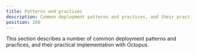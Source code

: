 ```yaml
---
title: Patterns and practices
description: Common deployment patterns and practices, and their practical implementation with Octopus.
position: 160
---
```


This section describes a number of common deployment patterns and practices, and their practical implementation with Octopus.

